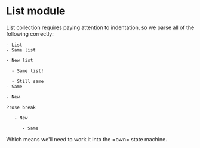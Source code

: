 # List module

  List collection requires paying attention to indentation, so we parse all
of the following correctly:

```orb
- List
- Same list

- New list
  
  - Same list!

  - Still same
- Same

- New

Prose break

   - New

      - Same

```

Which means we'll need to work it into the =own= state machine. 
